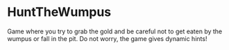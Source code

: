 # HuntTheWumpus
Game where you try to grab the gold and be careful not to get eaten by the wumpus or fall in the pit. Do not worry, the game gives dynamic hints!
